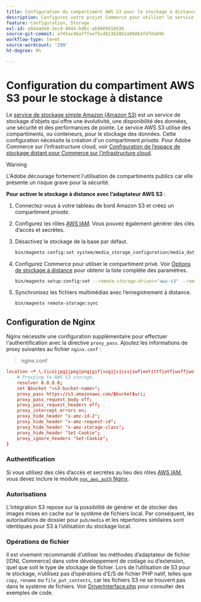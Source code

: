 ```yaml
---
title: Configuration du compartiment AWS S3 pour le stockage à distance
description: Configurez votre projet Commerce pour utiliser le service de stockage AWS S3 pour le stockage à distance.
feature: Configuration, Storage
exl-id: e8aeade8-2ec4-4844-bd6c-ab9489d10436
source-git-commit: af45ac46afffeef5cd613628b2a98864fd7da69b
workflow-type: tm+mt
source-wordcount: '299'
ht-degree: 0%

---
```


# Configuration du compartiment AWS S3 pour le stockage à distance

Le [ service de stockage simple Amazon (Amazon S3)][AWS S3] est un service de stockage d’objets qui offre une évolutivité, une disponibilité des données, une sécurité et des performances de pointe. Le service AWS S3 utilise des compartiments, ou conteneurs, pour le stockage des données. Cette configuration nécessite la création d&#39;un compartiment _private_. Pour Adobe Commerce sur l’infrastructure cloud, voir [Configuration de l’espace de stockage distant pour Commerce sur l’infrastructure cloud](cloud-support.md).

>[!WARNING]
>
>L&#39;Adobe décourage fortement l&#39;utilisation de compartiments publics car elle présente un risque grave pour la sécurité.

**Pour activer le stockage à distance avec l’adaptateur AWS S3** :

1. Connectez-vous à votre tableau de bord Amazon S3 et créez un compartiment _private_.

1. Configurez les rôles [AWS IAM]. Vous pouvez également générer des clés d’accès et secrètes.

1. Désactivez le stockage de la base par défaut.

   ```bash
   bin/magento config:set system/media_storage_configuration/media_database 0
   ```

1. Configurez Commerce pour utiliser le compartiment privé. Voir [Options de stockage à distance](remote-storage.md#remote-storage-options) pour obtenir la liste complète des paramètres.

   ```bash
   bin/magento setup:config:set --remote-storage-driver="aws-s3" --remote-storage-bucket="<bucket-name>" --remote-storage-region="<region-name>" --remote-storage-prefix="<optional-prefix>" --remote-storage-key=<optional-access-key> --remote-storage-secret=<optional-secret-key> -n
   ```

1. Synchronisez les fichiers multimédias avec l’enregistrement à distance.

   ```bash
   bin/magento remote-storage:sync
   ```

## Configuration de Nginx

Nginx nécessite une configuration supplémentaire pour effectuer l&#39;authentification avec la directive `proxy_pass`. Ajoutez les informations de proxy suivantes au fichier `nginx.conf` :

>nginx.conf

```conf
location ~* \.(ico|jpg|jpeg|png|gif|svg|js|css|swf|eot|ttf|otf|woff|woff2)$ {
    # Proxying to AWS S3 storage.
    resolver 8.8.8.8;
    set $bucket "<s3-bucket-name>";
    proxy_pass https://s3.amazonaws.com/$bucket$uri;
    proxy_pass_request_body off;
    proxy_pass_request_headers off;
    proxy_intercept_errors on;
    proxy_hide_header "x-amz-id-2";
    proxy_hide_header "x-amz-request-id";
    proxy_hide_header "x-amz-storage-class";
    proxy_hide_header "Set-Cookie";
    proxy_ignore_headers "Set-Cookie";
}
```

### Authentification

Si vous utilisez des clés d’accès et secrètes au lieu des rôles [AWS IAM], vous devez inclure le module [`ngx_aws_auth` Nginx][ngx repo].

### Autorisations

L’intégration S3 repose sur la possibilité de générer et de stocker des images mises en cache sur le système de fichiers local. Par conséquent, les autorisations de dossier pour `pub/media` et les répertoires similaires sont identiques pour S3 à l’utilisation du stockage local.

### Opérations de fichier

Il est vivement recommandé d’utiliser les méthodes d’adaptateur de fichier [!DNL Commerce] dans votre développement de codage ou d’extension, quel que soit le type de stockage de fichier. Lors de l’utilisation de S3 pour le stockage, n’utilisez pas d’opérations d’E/S de fichier PHP natif, telles que `copy`, `rename` ou `file_put_contents`, car les fichiers S3 ne se trouvent pas dans le système de fichiers. Voir [DriverInterface.php](https://github.com/magento/magento2/blob/2.4-develop/lib/internal/Magento/Framework/Filesystem/DriverInterface.php#L18) pour consulter des exemples de code.

<!-- link definitions -->

[AWS S3]: https://aws.amazon.com/s3
[AWS IAM]: https://aws.amazon.com/iam/
[ngx repo]: https://github.com/anomalizer/ngx_aws_auth
